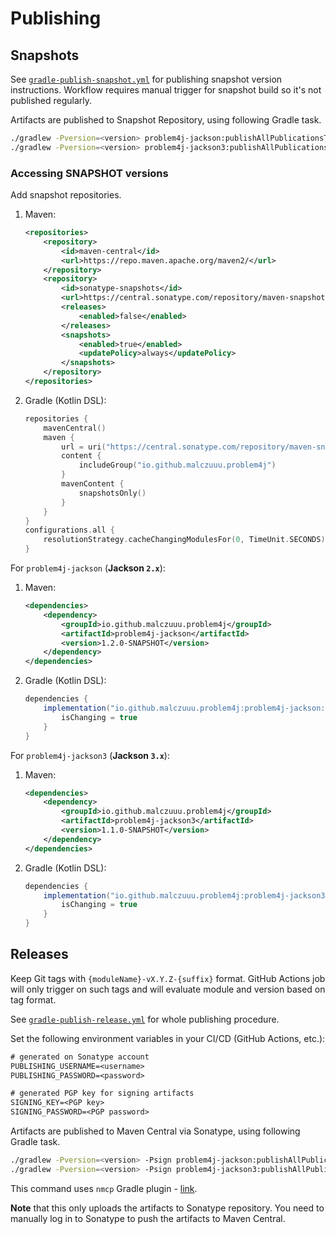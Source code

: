 # Publishing

## Snapshots

See [`gradle-publish-snapshot.yml`](.github/workflows/gradle-publish-snapshot.yml) for publishing snapshot version
instructions. Workflow requires manual trigger for snapshot build so it's not published regularly.

Artifacts are published to Snapshot Repository, using following Gradle task.

```bash
./gradlew -Pversion=<version> problem4j-jackson:publishAllPublicationsToCentralPortalSnapshots
./gradlew -Pversion=<version> problem4j-jackson3:publishAllPublicationsToCentralPortalSnapshots
```

### Accessing SNAPSHOT versions

Add snapshot repositories.

1. Maven:
   ```xml
   <repositories>
       <repository>
           <id>maven-central</id>
           <url>https://repo.maven.apache.org/maven2/</url>
       </repository>
       <repository>
           <id>sonatype-snapshots</id>
           <url>https://central.sonatype.com/repository/maven-snapshots/</url>
           <releases>
               <enabled>false</enabled>
           </releases>
           <snapshots>
               <enabled>true</enabled>
               <updatePolicy>always</updatePolicy>
           </snapshots>
       </repository>
   </repositories>
   ```
2. Gradle (Kotlin DSL):
   ```kotlin
   repositories {
       mavenCentral()
       maven {
           url = uri("https://central.sonatype.com/repository/maven-snapshots/")
           content {
               includeGroup("io.github.malczuuu.problem4j")
           }
           mavenContent {
               snapshotsOnly()
           }
       }
   }
   configurations.all {
       resolutionStrategy.cacheChangingModulesFor(0, TimeUnit.SECONDS)
   }
   ```

For `problem4j-jackson` (**Jackson `2.x`**):

1. Maven:
   ```xml
   <dependencies>
       <dependency>
           <groupId>io.github.malczuuu.problem4j</groupId>
           <artifactId>problem4j-jackson</artifactId>
           <version>1.2.0-SNAPSHOT</version>
       </dependency>
   </dependencies>
   ```
2. Gradle (Kotlin DSL):
   ```groovy
   dependencies {
       implementation("io.github.malczuuu.problem4j:problem4j-jackson:1.2.0-SNAPSHOT") {
           isChanging = true   
       }
   }
   ```

For `problem4j-jackson3` (**Jackson `3.x`**):

1. Maven:
   ```xml
   <dependencies>
       <dependency>
           <groupId>io.github.malczuuu.problem4j</groupId>
           <artifactId>problem4j-jackson3</artifactId>
           <version>1.1.0-SNAPSHOT</version>
       </dependency>
   </dependencies>
   ```
2. Gradle (Kotlin DSL):
   ```groovy
   dependencies {
       implementation("io.github.malczuuu.problem4j:problem4j-jackson3:1.1.0-SNAPSHOT") {
           isChanging = true   
       }
   }
   ```

## Releases

Keep Git tags with `{moduleName}-vX.Y.Z-{suffix}` format. GitHub Actions job will only trigger on such tags and will
evaluate module and version based on tag format.

See [`gradle-publish-release.yml`](.github/workflows/gradle-publish-release.yml) for whole publishing procedure.

Set the following environment variables in your CI/CD (GitHub Actions, etc.):

```txt
# generated on Sonatype account
PUBLISHING_USERNAME=<username>
PUBLISHING_PASSWORD=<password>

# generated PGP key for signing artifacts
SIGNING_KEY=<PGP key>
SIGNING_PASSWORD=<PGP password>
```

Artifacts are published to Maven Central via Sonatype, using following Gradle task.

```bash
./gradlew -Pversion=<version> -Psign problem4j-jackson:publishAllPublicationsToCentralPortal
./gradlew -Pversion=<version> -Psign problem4j-jackson3:publishAllPublicationsToCentralPortal
```

This command uses `nmcp` Gradle plugin - [link](https://github.com/GradleUp/nmcp).

**Note** that this only uploads the artifacts to Sonatype repository. You need to manually log in to Sonatype to push
the artifacts to Maven Central.
